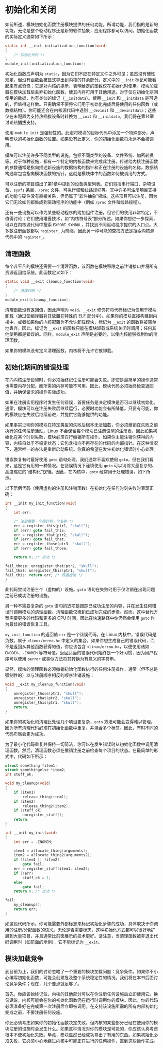 # 初始化和关闭

如前所述，模块初始化函数注册模块提供的任何功能。所谓功能，我们指的是新的功能，无论是整个驱动程序还是新的软件抽象，应用程序都可以访问。初始化函数的实际定义通常如下所示：

```c
static int __init initialization_function(void)
{
    /* 初始化代码 */
}
module_init(initialization_function);
```

初始化函数应声明为 `static`，因为它们不应在特定文件之外可见；虽然没有硬性规定，但没有函数会被显式导出到内核的其余部分。定义中的 `__init` 标记可能看起来有点奇怪；它是对内核的提示，表明给定的函数仅在初始化时使用。模块加载器在模块加载后丢弃初始化函数，使其内存可用于其他用途。对于仅在初始化期间使用的数据，也有类似的标记（`__initdata`）。使用 `__init` 和 `__initdata` 是可选的，但值得这样做。只需确保不要将它们用于初始化完成后将使用的任何函数（或数据结构）。你可能还会在内核源代码中遇到 `__devinit` 和 `__devinitdata`；这些仅在未配置为支持热插拔设备时转换为 `__init` 和 `__initdata`。我们将在第14章讨论热插拔支持。

使用 `module_init` 是强制性的。此宏将模块的目标代码中添加一个特殊部分，声明模块的初始化函数的位置。如果没有此定义，你的初始化函数将永远不会被调用。

模块可以注册许多不同类型的设施，包括不同类型的设备、文件系统、加密转换等。对于每种设施，都有一个特定的内核函数来完成此注册。传递给内核注册函数的参数通常是指向描述新设施的数据结构的指针和正在注册的设施的名称。数据结构通常包含指向模块函数的指针，这就是模块体中的函数如何被调用的方式。

可以注册的项目超出了第1章中提到的设备类型列表。它们包括串行端口、杂项设备、`sysfs` 条目、`/proc` 文件、可执行域和线路规程等。其中许多可注册项目支持的功能与硬件没有直接关系，但仍属于“软件抽象”领域。这些项目可以注册，因为它们无论如何都集成到驱动程序的功能中（例如 `/proc` 文件和线路规程）。

还有一些设施可以作为某些驱动程序的附加组件注册，但它们的使用非常特定，不值得讨论；它们使用堆叠技术，如“内核符号表”部分所述。如果你想进一步探索，可以在内核源代码中搜索 `EXPORT_SYMBOL`，并找到不同驱动程序提供的入口点。大多数注册函数都以 `register_` 为前缀，因此另一种可能的查找方法是搜索内核源代码中的 `register_`。

## 清理函数

每个非平凡的模块还需要一个清理函数，该函数在模块移除之前注销接口并将所有资源返回给系统。此函数定义如下：

```c
static void __exit cleanup_function(void)
{
    /* 清理代码 */
}
module_exit(cleanup_function);
```

清理函数没有返回值，因此声明为 `void`。`__exit` 修饰符将代码标记为仅用于模块卸载（通过使编译器将其放置在特殊的 ELF 部分中）。如果你的模块直接构建到内核中，或者如果你的内核配置为不允许卸载模块，标记为 `__exit` 的函数将被简单地丢弃。因此，标记为 `__exit` 的函数只能在模块卸载或系统关闭时调用；任何其他使用都是错误的。同样，`module_exit` 声明是必要的，以使内核能够找到你的清理函数。

如果你的模块没有定义清理函数，内核将不允许它被卸载。

## 初始化期间的错误处理

在向内核注册设施时，你必须始终记住注册可能会失败。即使是最简单的操作通常也需要内存分配，而所需的内存可能不可用。因此，模块代码必须始终检查返回值，并确保请求的操作实际成功。

如果在注册实用程序时发生任何错误，首要任务是决定模块是否可以继续初始化。通常，模块可以在注册失败后继续运行，必要时功能会有所降低。只要有可能，你的模块应在失败后继续前进，并提供它能够提供的功能。

如果事实证明你的模块在特定类型的失败后根本无法加载，你必须撤销在失败之前执行的任何注册活动。Linux 不会保留每个模块已注册设施的注册表，因此如果初始化在某个时刻失败，模块必须自行撤销所有操作。如果你未能注销你获得的内容，内核将处于不稳定状态；它包含指向不再存在的代码的内部指针。在这种情况下，通常唯一的办法是重新启动系统。你真的希望在发生初始化错误时小心处理。

错误恢复有时最好使用 `goto` 语句处理。我们通常不喜欢使用 `goto`，但在我们看来，这是它有用的一种情况。在错误情况下谨慎使用 `goto` 可以消除大量复杂的、高度缩进的“结构化”逻辑。因此，在内核中，`goto` 经常用于处理错误，如下所示。

以下示例代码（使用虚构的注册和注销函数）在初始化在任何时刻失败时表现正确：

```c
int __init my_init_function(void)
{
    int err;

    /* 注册需要一个指针和一个名称 */
    err = register_this(ptr1, "skull");
    if (err) goto fail_this;
    err = register_that(ptr2, "skull");
    if (err) goto fail_that;
    err = register_those(ptr3, "skull");
    if (err) goto fail_those;

    return 0; /* 成功 */

fail_those: unregister_that(ptr2, "skull");
fail_that: unregister_this(ptr1, "skull");
fail_this: return err; /* 传播错误 */
}
```

此代码尝试注册三个（虚构的）设施。`goto` 语句在失败时用于仅注销在出现问题之前已成功注册的设施。

另一种不需要复杂的 `goto` 语句的选项是跟踪已成功注册的内容，并在发生任何错误时调用模块的清理函数。清理函数仅撤销已成功完成的步骤。然而，这种替代方案需要更多的代码和更多的 CPU 时间，因此在快速路径中你仍然会使用 `goto` 作为最佳的错误恢复工具。

`my_init_function` 的返回值 `err` 是一个错误代码。在 Linux 内核中，错误代码是负数，属于 `<linux/errno.h>` 中定义的集合。如果你想生成自己的错误代码，而不是返回从其他函数获得的值，你应该包含 `<linux/errno.h>`，以便使用诸如 `-ENODEV`、`-ENOMEM` 等符号值。返回适当的错误代码始终是一个好习惯，因为用户程序可以使用 `perror` 或类似方法将其转换为有意义的字符串。

显然，模块的清理函数必须撤销初始化函数执行的任何注册操作，通常（但不总是强制性的）以与注册顺序相反的顺序注销设施：

```c
void __exit my_cleanup_function(void)
{
    unregister_those(ptr3, "skull");
    unregister_that(ptr2, "skull");
    unregister_this(ptr1, "skull");
    return;
}
```

如果你的初始化和清理比处理几个项目更复杂，`goto` 方法可能会变得难以管理，因为所有清理代码必须在初始化函数中重复，并混合多个标签。因此，有时不同的代码布局会更为成功。

为了最小化代码重复并保持一切简洁，你可以在发生错误时从初始化函数中调用清理函数。然后，清理函数必须在撤销注册之前检查每个项目的状态。在最简单的形式中，代码如下所示：

```c
struct something *item1;
struct somethingelse *item2;
int stuff_ok;

void my_cleanup(void)
{
    if (item1)
        release_thing(item1);
    if (item2)
        release_thing2(item2);
    if (stuff_ok)
        unregister_stuff();
    return;
}

int __init my_init(void)
{
    int err = -ENOMEM;

    item1 = allocate_thing(arguments);
    item2 = allocate_thing2(arguments2);
    if (!item1 || !item2)
        goto fail;
    err = register_stuff(item1, item2);
    if (!err)
        stuff_ok = 1;
    else
        goto fail;
    return 0; /* 成功 */

fail:
    my_cleanup();
    return err;
}
```

如这段代码所示，你可能需要外部标志来标记初始化步骤的成功，具体取决于你调用的注册/分配函数的语义。无论是否需要标志，这种初始化方式都可以很好地扩展到大量项目，并且通常比前面展示的技术更好。请注意，当清理函数被非退出代码调用时（如前面的示例），它不能标记为 `__exit`。

## 模块加载竞争

到目前为止，我们的讨论忽略了一个重要的模块加载问题：竞争条件。如果你不小心编写初始化函数，可能会创建危及整个系统稳定性的情况。我们将在本书后面讨论竞争条件；现在，几个要点就足够了。

首先，你应该始终记住，内核的其他部分可以在你注册任何设施后立即使用它。换句话说，内核可能会在你的初始化函数仍在运行时调用你的模块。因此，你的代码必须准备好在完成第一次注册后立即被调用。在支持该设施所需的所有内部初始化完成之前，不要注册任何设施。

你还必须考虑如果你的初始化函数决定失败，但内核的某些部分已经在使用你的模块注册的设施时会发生什么。如果这种情况对你的模块是可能的，你应该认真考虑根本不使初始化失败。毕竟，模块显然已经成功导出了有用的东西。如果初始化必须失败，它必须小心地绕过内核中可能正在进行的任何操作，直到这些操作完成。

